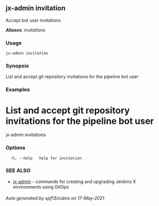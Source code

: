 ## jx-admin invitation

Accept bot user invitations

***Aliases**: invitations*

### Usage

```
jx-admin invitation
```

### Synopsis

List and accept git repository invitations for the pipeline bot user

### Examples

  # List and accept git repository invitations for the pipeline bot user
  jx-admin invitations

### Options

```
  -h, --help   help for invitation
```

### SEE ALSO

* [jx-admin](jx-admin.md)	 - commands for creating and upgrading Jenkins X environments using GitOps

###### Auto generated by spf13/cobra on 17-May-2021
